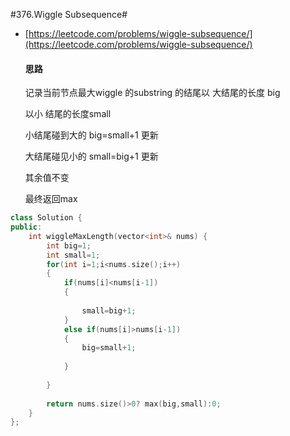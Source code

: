 #376.Wiggle Subsequence#

- [https://leetcode.com/problems/wiggle-subsequence/](https://leetcode.com/problems/wiggle-subsequence/)

  ####	思路

  记录当前节点最大wiggle 的substring 的结尾以 大结尾的长度 big

  以小 结尾的长度small

  小结尾碰到大的 big=small+1 更新

  大结尾碰见小的 small=big+1 更新

  其余值不变

  最终返回max

```c++
class Solution {
public:
    int wiggleMaxLength(vector<int>& nums) {
        int big=1;
        int small=1;
        for(int i=1;i<nums.size();i++)
        {
            if(nums[i]<nums[i-1])
            {
                
                small=big+1;
            }
            else if(nums[i]>nums[i-1])
            {
                big=small+1;
                
            }
            
        }
        
        return nums.size()>0? max(big,small):0;
    }
};
```

